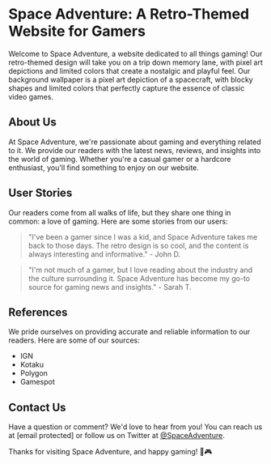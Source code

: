<!--font:Creepster-->

# Space Adventure: A Retro-Themed Website for Gamers

Welcome to Space Adventure, a website dedicated to all things gaming! Our retro-themed design will take you on a trip down memory lane, with pixel art depictions and limited colors that create a nostalgic and playful feel. Our background wallpaper is a pixel art depiction of a spacecraft, with blocky shapes and limited colors that perfectly capture the essence of classic video games.

## About Us

At Space Adventure, we're passionate about gaming and everything related to it. We provide our readers with the latest news, reviews, and insights into the world of gaming. Whether you're a casual gamer or a hardcore enthusiast, you'll find something to enjoy on our website.

## User Stories

Our readers come from all walks of life, but they share one thing in common: a love of gaming. Here are some stories from our users:

> "I've been a gamer since I was a kid, and Space Adventure takes me back to those days. The retro design is so cool, and the content is always interesting and informative." - John D.

> "I'm not much of a gamer, but I love reading about the industry and the culture surrounding it. Space Adventure has become my go-to source for gaming news and insights." - Sarah T.

## References

We pride ourselves on providing accurate and reliable information to our readers. Here are some of our sources:

- IGN
- Kotaku
- Polygon
- Gamespot

## Contact Us

Have a question or comment? We'd love to hear from you! You can reach us at [email protected] or follow us on Twitter at [@SpaceAdventure](https://twitter.com/SpaceAdventure).

Thanks for visiting Space Adventure, and happy gaming! 🚀🎮

<!--

Write me content for website with wallpaper which alt text is:

"A pixel art depiction of a spacecraft, with blocky shapes and limited colors creating a nostalgic and playful feel."

The name/title of the page should not be 1:1 copy of the alt text but rather a real content of the website which is using this wallpaper.

- Use markdown format 
- Start with heading
- Heading should be short and concise
- The content should look like a real website 
- The website should not be about the wallpaper, wallpaper is just a related background
- Heading should be contain work "wallpaper" or "background"
- Include real sections like references, contact, user stories, etc. use things relevant to the page purpose.
- Feel free to use structure like headings, bullets, numbering, blockquotes, paragraphs, horizontal lines, etc.
- You can use formatting like bold or _italic_
- You can include UTF-8 emojis
- Links should be only #hash anchors (and you can refer to the document itself)
- Do not include images


---


# Space Adventure: A Retro-Themed Website for Gamers

Welcome to Space Adventure, a website dedicated to all things gaming! Our retro-themed design will take you on a trip down memory lane, with pixel art depictions and limited colors that create a nostalgic and playful feel. Our background wallpaper is a pixel art depiction of a spacecraft, with blocky shapes and limited colors that perfectly capture the essence of classic video games.

## About Us

At Space Adventure, we're passionate about gaming and everything related to it. We provide our readers with the latest news, reviews, and insights into the world of gaming. Whether you're a casual gamer or a hardcore enthusiast, you'll find something to enjoy on our website.

## User Stories

Our readers come from all walks of life, but they share one thing in common: a love of gaming. Here are some stories from our users:

> "I've been a gamer since I was a kid, and Space Adventure takes me back to those days. The retro design is so cool, and the content is always interesting and informative." - John D.

> "I'm not much of a gamer, but I love reading about the industry and the culture surrounding it. Space Adventure has become my go-to source for gaming news and insights." - Sarah T.

## References

We pride ourselves on providing accurate and reliable information to our readers. Here are some of our sources:

- IGN
- Kotaku
- Polygon
- Gamespot

## Contact Us

Have a question or comment? We'd love to hear from you! You can reach us at [email protected] or follow us on Twitter at [@SpaceAdventure](https://twitter.com/SpaceAdventure).

Thanks for visiting Space Adventure, and happy gaming! 🚀🎮

-->
